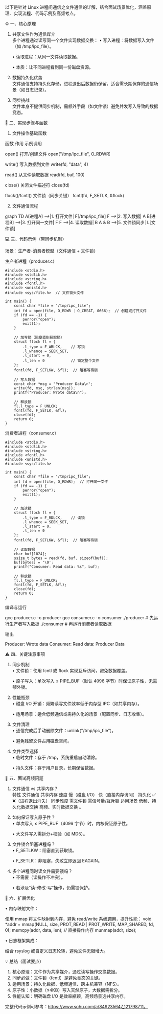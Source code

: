 以下是针对 Linux 进程间通信之文件通信的详解，结合面试场景优化，涵盖原理、实现流程、代码示例及高频考点。

⚙️ 一、核心原理

1. 共享文件作为通信媒介  
   多个进程通过读写同一个文件实现数据交换：
   • 写入进程：将数据写入文件（如 /tmp/ipc_file）。

   • 读取进程：从同一文件读取数据。

   • 本质：让不同进程看到同一份磁盘资源。

2. 数据持久化优势  
   文件通信支持持久化存储，进程退出后数据仍保留，适合需长期保存的通信场景（如日志记录）。

3. 同步挑战  
   文件本身不提供同步机制，需额外手段（如文件锁）避免并发写入导致的数据竞态。

📝 二、实现步骤与函数

1. 文件操作基础函数

函数 作用 示例调用

open() 打开/创建文件 open("/tmp/ipc_file", O_RDWR)

write() 写入数据到文件 write(fd, "data", 4)

read() 从文件读取数据 read(fd, buf, 100)

close() 关闭文件描述符 close(fd)

flock()/fcntl() 文件锁（同步关键） fcntl(fd, F_SETLK, &flock)

2. 文件通信流程

graph TD
    A[进程A] -->|1. 打开文件| F[/tmp/ipc_file]
    F -->|2. 写入数据| A
    B[进程B] -->|3. 打开同一文件| F
    F -->|4. 读取数据| B
    A & B -->|5. 文件锁同步| L[文件锁]


💻 三、代码示例（带同步机制）

场景：生产者-消费者模型（文件通信 + 文件锁）

生产者进程（producer.c）
```
#include <stdio.h>
#include <stdlib.h>
#include <string.h>
#include <fcntl.h>
#include <unistd.h>
#include <sys/file.h>  // 文件锁头文件

int main() {
    const char *file = "/tmp/ipc_file";
    int fd = open(file, O_RDWR | O_CREAT, 0666);  // 创建或打开文件
    if (fd == -1) {
        perror("open");
        exit(1);
    }

    // 加写锁（阻塞直到获取锁）
    struct flock fl = {
        .l_type = F_WRLCK,    // 写锁
        .l_whence = SEEK_SET,
        .l_start = 0,
        .l_len = 0            // 锁定整个文件
    };
    fcntl(fd, F_SETLKW, &fl);  // 阻塞等待锁

    // 写入数据
    const char *msg = "Producer Data\n";
    write(fd, msg, strlen(msg));
    printf("Producer: Wrote data\n");

    // 释放锁
    fl.l_type = F_UNLCK;
    fcntl(fd, F_SETLK, &fl);
    close(fd);
    return 0;
}
```

消费者进程（consumer.c）
```
#include <stdio.h>
#include <stdlib.h>
#include <string.h>
#include <fcntl.h>
#include <unistd.h>
#include <sys/file.h>

int main() {
    const char *file = "/tmp/ipc_file";
    int fd = open(file, O_RDWR);  // 打开同一文件
    if (fd == -1) {
        perror("open");
        exit(1);
    }

    // 加读锁
    struct flock fl = {
        .l_type = F_RDLCK,    // 读锁
        .l_whence = SEEK_SET,
        .l_start = 0,
        .l_len = 0
    };
    fcntl(fd, F_SETLKW, &fl);  // 阻塞等待锁

    // 读取数据
    char buf[1024];
    ssize_t bytes = read(fd, buf, sizeof(buf));
    buf[bytes] = '\0';
    printf("Consumer: Read data: %s", buf);

    // 释放锁
    fl.l_type = F_UNLCK;
    fcntl(fd, F_SETLK, &fl);
    close(fd);
    return 0;
}
```

编译与运行

gcc producer.c -o producer
gcc consumer.c -o consumer
./producer  # 先运行生产者写入数据
./consumer  # 再运行消费者读取数据


输出


Producer: Wrote data
Consumer: Read data: Producer Data


⚠️ 四、关键注意事项

1. 同步机制  
   • 文件锁：使用 fcntl 或 flock 实现互斥访问，避免数据覆盖。

   • 原子写入：单次写入 ≤ PIPE_BUF（默认 4096 字节）时保证原子性，无需额外锁。

2. 性能瓶颈  
   • 磁盘 I/O 开销：频繁读写文件效率低于内存型 IPC（如共享内存）。

   • 适用场景：适合低频通信或需持久化的场景（配置同步、日志收集）。

3. 文件清理  
   • 通信完成后手动删除文件：unlink("/tmp/ipc_file")。

   • 避免残留文件占用磁盘空间。

4. 文件类型选择  
   • 临时文件：存于 /tmp，系统重启自动清除。

   • 持久文件：存于用户目录，长期保留数据。

💎 五、面试高频问题

1. 文件通信 vs 共享内存？  
   特性 文件通信 共享内存
速度 慢（磁盘 I/O） 快（直接内存访问）
持久化 ✅ ❌（进程退出消失）
同步难度 需文件锁 需信号量/互斥锁
适用场景 低频、持久化数据交换
 高频、实时数据交换    。

2. 如何保证写入原子性？  
   • 单次写入 ≤ PIPE_BUF（4096 字节）时，内核保证原子性。

   • 大文件写入需拆分+校验（如 MD5）。

3. 文件锁会阻塞进程吗？  
   • F_SETLKW：阻塞直到获取锁。

   • F_SETLK：非阻塞，失败立即返回 EAGAIN。

4. 多个进程同时读文件需要锁吗？  
   • 不需要（读操作不冲突）。

   • 若涉及“读-修改-写”操作，仍需锁保护。

🔧 六、扩展优化

• 内存映射文件：  

  使用 mmap 将文件映射到内存，避免 read/write 系统调用，提升性能：
  void *addr = mmap(NULL, size, PROT_READ | PROT_WRITE, MAP_SHARED, fd, 0);
  memcpy(addr, data, len);  // 直接操作内存
  munmap(addr, size);
  
• 日志框架集成：  

  结合 rsyslog 或自定义日志轮转，避免文件无限增大。

💡 总结（面试要点）

1. 核心原理：文件作为共享媒介，通过读写操作交换数据。
2. 同步必做：文件锁（fcntl）是避免竞态的关键。
3. 适用场景：持久化数据、低频通信、跨主机兼容（NFS）。
4. 原子性：小数据（≤4KB）写入天然原子，大数据需拆分。
5. 性能认知：明确磁盘 I/O 是效率瓶颈，高频场景选共享内存。

完整代码示例可参考：https://www.sohu.com/a/849235647_121798711。
